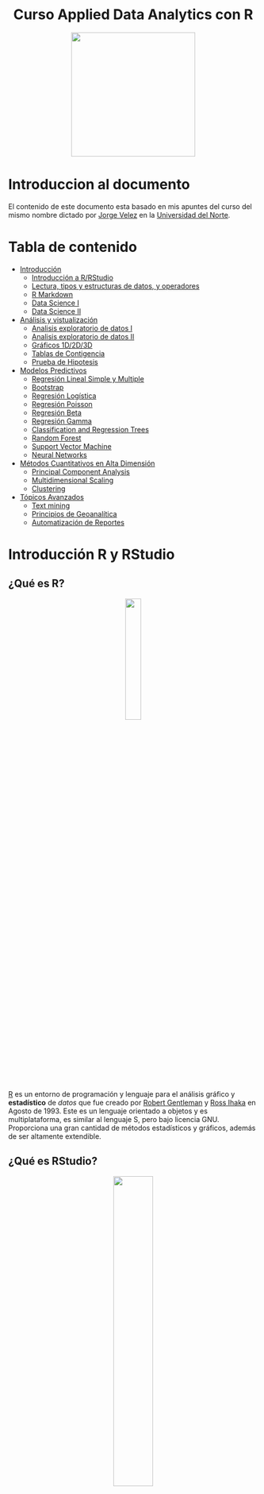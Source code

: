 <div align="center">
  <h1>Curso Applied Data Analytics con R</h1>
</div>
<div align="center"> 
  <img src="readme_img/logoR.png" width="250">
</div>

# Introduccion al documento 
El contenido de este documento esta basado en mis apuntes del curso del mismo nombre dictado por [Jorge Velez](http://jivelez.github.io/) en la [Universidad del Norte](https://www.uninorte.edu.co/).

# Tabla de contenido
  - [Introducción](#Introduccion)
      - [Introducción a R/RStudio](#Introducción-R-y-RStudio)
      - [Lectura, tipos y estructuras de datos, y operadores](#Lectura-tipos-y-estructuras-de-datos-y-operadores)
      - [R Markdown](#R-Markdown)
      - [Data Science I](#DS1)
      - [Data Science II](#DS2)
  - [Análisis y vistualización](#AnalisisyVis)
      - [Analisis exploratorio de datos I](#AED1)
      - [Analisis exploratorio de datos II](#AED2)
      - [Gráficos 1D/2D/3D](#Graficos)
      - [Tablas de Contigencia](#Tablas-contingencia)
      - [Prueba de Hipotesis](#Prueba-de-Hipoteisis)
  - [Modelos Predictivos](#ModPred)
      - [Regresión Lineal Simple y Multiple](#RLSyM)
      - [Bootstrap](#Bootstrap)
      - [Regresión Logística](#Rlog)
      - [Regresión Poisson](Rpois)
      - [Regresión Beta](#Rbeta)
      - [Regresión Gamma](#Rgam)
      - [Classification and Regression Trees](#CART)
      - [Random Forest](#RF)
      - [Support Vector Machine](#SVM)
      - [Neural Networks](#NN)
  - [Métodos Cuantitativos en Alta Dimensión](#MetCuantAD)
      - [Principal Component Analysis](#PCA)
      - [Multidimensional Scaling](#MDS)
      - [Clustering](#Cluster)
  - [Tópicos Avanzados](#TA)
      - [Text mining](#Textmining)
      - [Principios de Geoanalítica](#Geoanalitica)
      - [Automatización de Reportes](AutReports)

# Introducción R y RStudio
  ## ¿Qué es R?
  <div align= "center">
    <img src="readme_img/R_logo.png" width="25%">
  </div>  

  [R](https://www.youtube.com/watch?v=XcBLEVknqvY) es un entorno de programación y lenguaje para el análisis gráfico y **estadístico** de *datos* que fue creado por [Robert Gentleman](https://en.wikipedia.org/wiki/Robert_Gentleman_(statistician)) y [Ross Ihaka](https://en.wikipedia.org/wiki/Ross_Ihaka) en Agosto de 1993.
  Este es un lenguaje orientado a objetos y es multiplataforma, es similar al lenguaje S, pero bajo licencia GNU. Proporciona una gran cantidad de métodos estadísticos y gráficos, además de ser altamente extendible.
  ## ¿Qué es RStudio?
  <div align= "center">
    <img src="readme_img/RStudio.png" width="40%">
  </div>

  [RStudio](https://www.youtube.com/watch?v=XcBLEVknqvY) es el [entorno de desarrollo integrado (IDE)](https://github.com/calvarezr7/Curso_AppliedDataAnalytics/blob/master/Contenido%20practico%20del%20curso/docs/rstudio-ide.pdf). Este incluye una consola, un editor de sintaxis resaltado y soporta la ejecución directa del codigo, así como herramientas para gráficos, historial de acciones, workspace, etc.

  Análogamente R sería como el motor de un carro, y RStudio sería el "cascarón" y resto de feautres del carro. Sin el motor, el carro no funciona, pero sin el cascaron el motor si puede funcionar.

  ## Paquetes de R    
  Los paquetes o *packages* son una colección de funciones y conjuntos de datos que ayudan a potencializar las funcionalidades de R, cada paquete tiene su documentación. A día de hoy existen más de 17000 paquetes, algunos ejemplos conocidos son: MASS, ggplot2, shiny, caret, entre otros.
  <div align= "center">
    <img src="readme_img/Packages.png" width="40%">
  </div>

  Los paquetes se encuentran en **repositorios** los principales repositorios son: CRAN (Repositorio Oficial), Github y Bioconductor. Los paquetes se descargan, se instalan, se cargan y luego se usan.

  Las instrucciones que escribir son:
  ```{r}
    install.packages('YourPackageName', dependencies = TRUE)
    require(YourPackageName)
    update.packages(ask = FALSE)
    library(YourPackageName)
  ```
  La diferencia entre *require()* y *library()* es que el primero devuelve un mensaje invisible o *ghost value* que entrega True o False si el paquete está instalado o no. Mientras que *library()* sirve para cargar un paquete ya instalado.  

  ## Definición y creación de funciones
  Las funciones son un conjunto de instrucciones organizadas guardadas en un objeto que el intérprete de R puede entender y completar una acción con los argumentos o inputs de dicha función. Se pueden construir funciones propias o usar las que ya están creadas en los diferentes paquetes, algunos ejemplos son:
  ```{r}
  sqrt()
  mean()
  summary()
  rowSums()
  colSums()
  ``` 
  Las funciones siguen la siguiente estructura:
   <div align= "center">
    <img src="readme_img/strfun.png" width="55%">
  </div>

  Ejemplo de creación de una función:
  ```{r}
  ## Cálculo del coeficiente de variación
  CV <- function(x, na.rm = TRUE){
  m <- mean(x, na.rm = na.rm)
  s <- sd(x, na.rm = na.rm)
  s/m
  }
  ```
# Lectura, tipos y estructuras de datos, y operadores 
  ## ¿Como se leen datos en R?
  En R existen funcionalidades para leer casi cualquier tipo de datos, algunas funciones clave son:
  ```{r}
  scan()
  read.table()
  read.csv()
  readLines()
  read.xls() #del paquete gdata
  fread() #del paquete data.table
  ```
  Cada función es ideal para ciertos tipos de formato, *scan()* por lo general se usa para datos no estructurados, *read.table()* puede leer gran parte de datos estructurados. De hecho, *read.csv()* o *read.csv2()* son casos especiales de *read.table()*. **Sugerencia:** Revisar la información de la función para saber que separador (*sep=*) utiliza por defecto.

  Además podemos leer datos desde una URL, de la siguiente manera:
  ```{r}
  ## lectura de datos
  url <- "https://bit.ly/2RmO1OR"
  datos <- read.table(url, header = TRUE)
  ```
  Recordemos que R es un lenguaje orientado a objetos, y es importante conocer la estructura del objeto para saber que funciones podemos aplicarle, esto se puede saber utilizando la siguiente función:
  ```{r}
  str(objeto)
  ```
  ## Tipos de datos 
  En R existen múltiples tipos de datos y los básicos son:
  * character : "a", "srw"
  * numeric : 7, 10.5
  * integer : 3L
  * logical : TRUE, FALSE
  * complex : 1+4i
  
  Para verificar o conocer que tipo de dato es un objeto podemos utilizar las funciones *typeof()* o *class()*
  ```{r}
  typeof(object)
  class(object)
  ```
  ## Estructuras de datos 
  En computer science una estructura de datos es una forma particular de organizar los datos en una computadora para trabajarlos de manera eficiente. En R se manejan diferentes estructuras de datos como: 
   * atomic vectors
   * list
   * matrix
   * data.frame
   * factors  
  
  Ejemplos:
  ```{r}
  ## ejemplo 1
  z <- c("Camilo", "Alvarez", "Rios")
  z
  ## agregar una entrada al inicio
  (z2 <- c('Jesus', z))
  length(z2) #longitud del objeto
  ## una matriz
  (M <- matrix(1:20, ncol = 5, byrow = TRUE))
  ## vectores con valores NA
  x <- c(0.5, NA, 0.7)
  y <- c(TRUE, FALSE, NA)
  ```
  ## Operadores
  * **<**   :  Menor que
  * **<=**  :  Menor o igual que
  * **>**   : Mayor que
  * **>=**  : Mayor o igual que
  * **==**  : Igual a
  * **!==** : Diferente a
  * **!x**  : No X
  * **x|y** : x Ó y
  * **x & y** : x Y y
  * **x%%y**  :  Modulo (ej: 5%%2 es 1 ) 
  * **x%/%**  :  División entera (ej: 5%/%2 es 2)
  
# R Markdown
Uno de los desafíos en la analítca de datos es compartir los resultados en informes de forma eficiente de manera que no se tenga que reconstruir todo el informe cuando ocurra una correción de datos, afortunadamente tenemos un concepto que nos ayuda en estas situaciones llamado **investigación reproducible**. 
<div align= "center">
    <img src="readme_img/ciclodatos.png" width="55%">
  </div>

En R existe un paquete que nos ayuda en este propisto de **Comunicar**, llamado [rmarkdown](https://github.com/calvarezr7/Curso_AppliedDataAnalytics/blob/master/Contenido%20practico%20del%20curso/docs/rmarkdown-spanish.pdf). 

 <div align= "center">
    <img src="readme_img/rmarkdown.png" width="30%">
  </div>

R Markdown soporta diferentes formatos:
 * HTML
 * PDF
 * MS Word
 * Beamer
 * Books
 * Dashbords

También es posible incluir ecuaciones utilizando sintaxis de *LATEX*

Para empezar a crear un archivo de R Markdown (que tiene por extensión ***.Rmd***) se debe seguir la siguiente ruta dentro de RStudio:
  ```
  File > New File > R Markdown...
  ```















